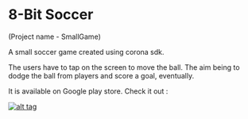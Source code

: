 # 8-Bit Soccer

(Project name - SmallGame)

A small soccer game created using corona sdk. 

The users have to tap on the screen to move the ball.
The aim being to dodge the ball from players and score a goal, eventually.


It is available on Google play store. Check it out :


[![alt tag](https://developer.android.com/images/brand/en_app_rgb_wo_60.png)](https://play.google.com/store/apps/details?id=com.bewtechnologies.eightbitsoccer)




